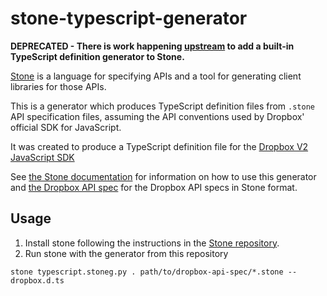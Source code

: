 # stone-typescript-generator

**DEPRECATED - There is work happening [upstream](https://github.com/dropbox/stone/pull/14) to add a built-in TypeScript definition generator to Stone.**

[Stone](https://github.com/dropbox/stone) is a language for specifying APIs and
a tool for generating client libraries for those APIs.

This is a generator which produces TypeScript definition files from `.stone` API
specification files, assuming the API conventions used by Dropbox' official SDK
for JavaScript.

It was created to produce a TypeScript definition file for the [Dropbox V2
JavaScript SDK](https://github.com/dropbox/dropbox-sdk-js)

See [the Stone documentation](https://github.com/dropbox/stone) for information
on how to use this generator and [the Dropbox API
spec](https://github.com/dropbox/dropbox-api-spec) for the Dropbox API specs in
Stone format.

## Usage

 1. Install stone following the instructions in the [Stone repository](https://github.com/dropbox/stone).
 2. Run stone with the generator from this repository

```
stone typescript.stoneg.py . path/to/dropbox-api-spec/*.stone -- dropbox.d.ts
```
